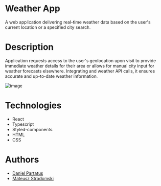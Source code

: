 # Weather App
A web application delivering real-time weather data based on the user's current location or a specified city search.


# Description
Application requests access to the user's geolocation upon visit to provide immediate weather details for their area or allows for manual city input for weather forecasts elsewhere. Integrating and weather API calls, it ensures accurate and up-to-date weather information.

![image](https://github.com/Stradomsky/weather_app/assets/92109490/4082ff60-988b-4daf-98d3-df84303ea004)


# Technologies
- React
- Typescript
- Styled-components
- HTML
- CSS

# Authors
- [Daniel Partatus](https://github.com/DanP412)
- [Mateusz Stradomski](https://github.com/Stradomsky)
